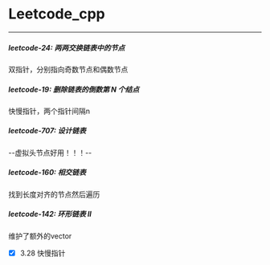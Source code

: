# Leetcode_cpp
----
##### leetcode-24: 两两交换链表中的节点
双指针，分别指向奇数节点和偶数节点

##### leetcode-19: 删除链表的倒数第 N 个结点
快慢指针，两个指针间隔n

##### leetcode-707: 设计链表
--虚拟头节点好用！！！--

##### leetcode-160: 相交链表
找到长度对齐的节点然后遍历

##### leetcode-142:  环形链表 II
维护了额外的vector
-[X] 3.28 快慢指针

